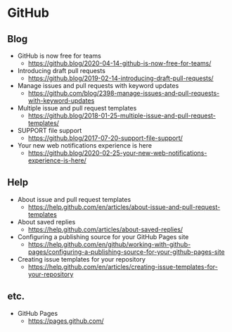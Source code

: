 # GitHub
## Blog
* GitHub is now free for teams
  * https://github.blog/2020-04-14-github-is-now-free-for-teams/
* Introducing draft pull requests
  * https://github.blog/2019-02-14-introducing-draft-pull-requests/
* Manage issues and pull requests with keyword updates
  * https://github.com/blog/2398-manage-issues-and-pull-requests-with-keyword-updates
* Multiple issue and pull request templates
  * https://github.blog/2018-01-25-multiple-issue-and-pull-request-templates/
* SUPPORT file support
  * https://github.blog/2017-07-20-support-file-support/
* Your new web notifications experience is here
  * https://github.blog/2020-02-25-your-new-web-notifications-experience-is-here/

## Help
* About issue and pull request templates
  * https://help.github.com/en/articles/about-issue-and-pull-request-templates
* About saved replies
  * https://help.github.com/articles/about-saved-replies/
* Configuring a publishing source for your GitHub Pages site
  * https://help.github.com/en/github/working-with-github-pages/configuring-a-publishing-source-for-your-github-pages-site
* Creating issue templates for your repository
  * https://help.github.com/en/articles/creating-issue-templates-for-your-repository

## etc.
* GitHub Pages
  * https://pages.github.com/
